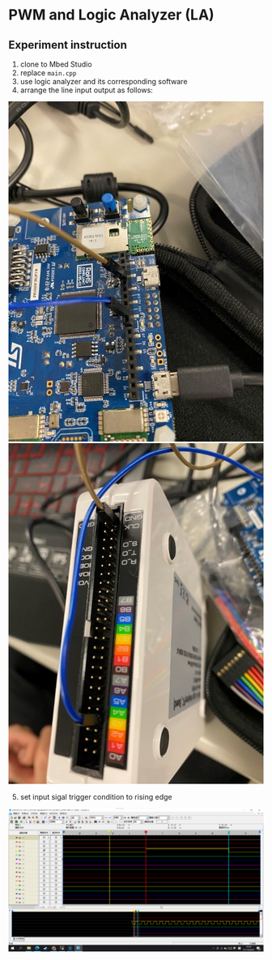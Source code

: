 # PWM and Logic Analyzer (LA)
## Experiment instruction
1. clone to Mbed Studio
2. replace `main.cpp`
3. use logic analyzer and its corresponding software
4. arrange the line input output as follows:

![image](./result/排線1.jpg)		
![image](./result/排線2.jpg)

5. set input sigal trigger condition to rising edge

![image](./result/logic_analyzer.png)